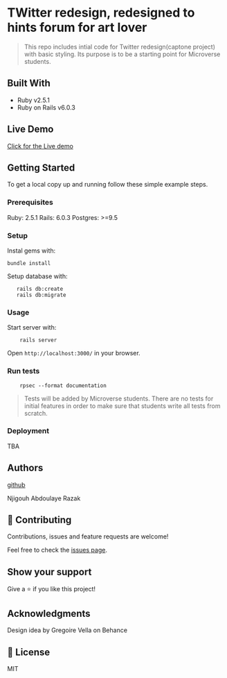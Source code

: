 # TWitter redesign, redesigned to hints forum for art lover

> This repo includes intial code for Twitter redesign(captone project) with basic styling. Its purpose is to be a starting point for Microverse students.

## Built With

- Ruby v2.5.1
- Ruby on Rails v6.0.3

## Live Demo

[Click for the Live demo](https://agile-island-86439.herokuapp.com/users/sign_in)


## Getting Started

To get a local copy up and running follow these simple example steps.

### Prerequisites

Ruby: 2.5.1
Rails: 6.0.3
Postgres: >=9.5

### Setup

Instal gems with:

```
bundle install
```

Setup database with:

```
   rails db:create
   rails db:migrate
```



### Usage

Start server with:

```
    rails server
```

Open `http://localhost:3000/` in your browser.

### Run tests

```
    rpsec --format documentation
```

> Tests will be added by Microverse students. There are no tests for initial features in order to make sure that students write all tests from scratch.

### Deployment

TBA

## Authors
 [github](https://github.com/Abdoulaye-Thespy)
 
 Njigouh Abdoulaye Razak

## 🤝 Contributing

Contributions, issues and feature requests are welcome!

Feel free to check the [issues page](issues/).

## Show your support

Give a ⭐️ if you like this project!

## Acknowledgments

Design idea by Gregoire Vella on Behance



## 📝 License

MIT

